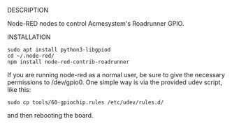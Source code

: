 DESCRIPTION

Node-RED nodes to control Acmesystem's Roadrunner GPIO.

INSTALLATION

```
sudo apt install python3-libgpiod
cd ~/.node-red/
npm install node-red-contrib-roadrunner
```

If you are running node-red as a normal user, be sure to give the necessary permissions to /dev/gpio0. One simple way is via the provided udev script, like this:

```
sudo cp tools/60-gpiochip.rules /etc/udev/rules.d/
```

and then rebooting the board.
